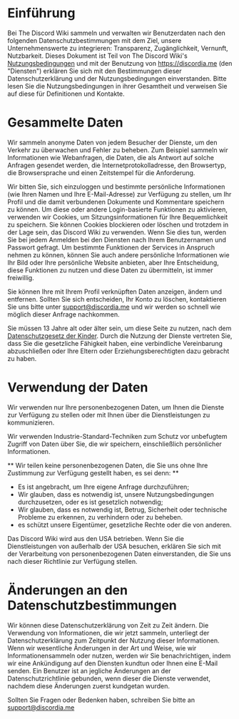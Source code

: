 <!-- TITLE: Datenschutzbestimmungen -->
<!-- SUBTITLE: Die Datenschutzbestimmungen für alle Dienste von The Discord Wiki -->

# Einführung
Bei The Discord Wiki sammeln und verwalten wir Benutzerdaten nach den folgenden Datenschutzbestimmungen mit dem Ziel, unsere Unternehmenswerte zu integrieren: Transparenz, Zugänglichkeit, Vernunft, Nutzbarkeit. Dieses Dokument ist Teil von The Discord Wiki's [Nutzungsbedingungen](de/nutzungßbedingungen) und mit der Benutzung von https://discordia.me (den "Diensten") erklären Sie sich mit den Bestimmungen dieser Datenschutzerklärung und der Nutzungsbedingungen einverstanden. Bitte lesen Sie die Nutzungsbedingungen in ihrer Gesamtheit und verweisen Sie auf diese für Definitionen und Kontakte.

# Gesammelte Daten
Wir sammeln anonyme Daten von jedem Besucher der Dienste, um den Verkehr zu überwachen und Fehler zu beheben. Zum Beispiel sammeln wir Informationen wie Webanfragen, die Daten, die als Antwort auf solche Anfragen gesendet werden, die Internetprotokolladresse, den Browsertyp, die Browsersprache und einen Zeitstempel für die Anforderung.

Wir bitten Sie, sich einzuloggen und bestimmte persönliche Informationen (wie Ihren Namen und Ihre E-Mail-Adresse) zur Verfügung zu stellen, um Ihr Profil und die damit verbundenen Dokumente und Kommentare speichern zu können. Um diese oder andere Login-basierte Funktionen zu aktivieren, verwenden wir Cookies, um Sitzungsinformationen für Ihre Bequemlichkeit zu speichern. Sie können Cookies blockieren oder löschen und trotzdem in der Lage sein, das Discord Wiki zu verwenden. Wenn Sie dies tun, werden Sie bei jedem Anmelden bei den Diensten nach Ihrem Benutzernamen und Passwort gefragt. Um bestimmte Funktionen der Services in Anspruch nehmen zu können, können Sie auch andere persönliche Informationen wie Ihr Bild oder Ihre persönliche Website anbieten, aber Ihre Entscheidung, diese Funktionen zu nutzen und diese Daten zu übermitteln, ist immer freiwillig.

Sie können Ihre mit Ihrem Profil verknüpften Daten anzeigen, ändern und entfernen. Sollten Sie sich entscheiden, Ihr Konto zu löschen, kontaktieren Sie uns bitte unter support@discordia.me und wir werden so schnell wie möglich dieser Anfrage nachkommen.

Sie müssen 13 Jahre alt oder älter sein, um diese Seite zu nutzen, nach dem [Datenschutzgesetz der Kinder](https://www.ftc.gov/enforcement/rules/rulemaking-regulatory-reform-proceedings/childrens-online-). Durch die Nutzung der Dienste vertreten Sie, dass Sie die gesetzliche Fähigkeit haben, eine verbindliche Vereinbarung abzuschließen oder Ihre Eltern oder Erziehungsberechtigten dazu gebracht zu haben.

# Verwendung der Daten
Wir verwenden nur Ihre personenbezogenen Daten, um Ihnen die Dienste zur Verfügung zu stellen oder mit Ihnen über die Dienstleistungen zu kommunizieren.

Wir verwenden Industrie-Standard-Techniken zum Schutz vor unbefugtem Zugriff von Daten über Sie, die wir speichern, einschließlich persönlicher Informationen.

** Wir teilen keine personenbezogenen Daten, die Sie uns ohne Ihre Zustimmung zur Verfügung gestellt haben, es sei denn: **
* Es ist angebracht, um Ihre eigene Anfrage durchzuführen;
* Wir glauben, dass es notwendig ist, unsere Nutzungsbedingungen durchzusetzen, oder es ist gesetzlich notwendig;
* Wir glauben, dass es notwendig ist, Betrug, Sicherheit oder technische Probleme zu erkennen, zu verhindern oder zu beheben.
* es schützt unsere Eigentümer, gesetzliche Rechte oder die von anderen.

Das Discord Wiki wird aus den USA betrieben. Wenn Sie die Dienstleistungen von außerhalb der USA besuchen, erklären Sie sich mit der Verarbeitung von personenbezogenen Daten einverstanden, die Sie uns nach dieser Richtlinie zur Verfügung stellen.

# Änderungen an den Datenschutzbestimmungen
Wir können diese Datenschutzerklärung von Zeit zu Zeit ändern. Die Verwendung von Informationen, die wir jetzt sammeln, unterliegt der Datenschutzerklärung zum Zeitpunkt der Nutzung dieser Informationen. Wenn wir wesentliche Änderungen in der Art und Weise, wie wir Informationensammeln oder nutzen, werden wir Sie benachrichtigen, indem wir eine Ankündigung auf den Diensten kundtun oder Ihnen eine E-Mail senden. Ein Benutzer ist an jegliche Änderungen an der Datenschutzrichtlinie gebunden, wenn dieser die Dienste verwendet, nachdem diese Änderungen zuerst kundgetan wurden.

Sollten Sie Fragen oder Bedenken haben, schreiben Sie bitte an support@discordia.me